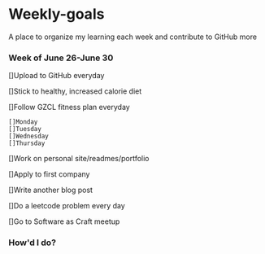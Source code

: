 # Weekly-goals
A place to organize my learning each week and contribute to GitHub more

### Week of June 26-June 30

[]Upload to GitHub everyday

[]Stick to healthy, increased calorie diet

[]Follow GZCL fitness plan everyday

    []Monday
    []Tuesday
    []Wednesday
    []Thursday

[]Work on personal site/readmes/portfolio

[]Apply to first company

[]Write another blog post

[]Do a leetcode problem every day

[]Go to Software as Craft meetup

### How'd I do?


